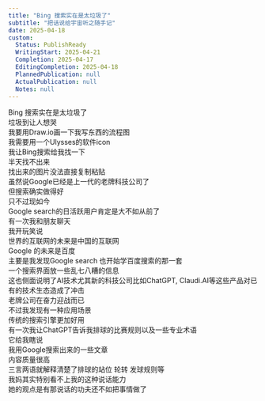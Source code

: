 ```yaml
---    
title: "Bing 搜索实在是太垃圾了"    
subtitle: "把话说给宇宙听之随手记"    
date: 2025-04-18    
custom:    
  Status: PublishReady    
  WritingStart: 2025-04-21    
  Completion: 2025-04-17    
  EditingCompletion: 2025-04-18    
  PlannedPublication: null    
  ActualPublication: null    
  Notes: null    
---      
```

 Bing 搜索实在是太垃圾了      
垃圾到让人想哭        
我要用Draw.io画一下我写东西的流程图      
我需要用一个Ulysses的软件icon      
我让Bing搜索给我找一下      
半天找不出来      
找出来的图片没法直接复制粘贴      
虽然说Google已经是上一代的老牌科技公司了      
但搜索确实做得好        
只不过现如今      
Google search的日活跃用户肯定是大不如从前了      
有一次我和朋友聊天      
我开玩笑说      
世界的互联网的未来是中国的互联网      
Google 的未来是百度      
主要是我发现Google search 也开始学百度搜索的那一套      
一个搜索界面放一些乱七八糟的信息      
这也侧面说明了AI技术尤其新的科技公司比如ChatGPT, Claudi.AI等这些产品对已有的技术生态造成了冲击      
老牌公司在奋力迎战而已        
不过我发现有一种应用场景      
传统的搜索引擎更加好用      
有一次我让ChatGPT告诉我排球的比赛规则以及一些专业术语      
它给我瞎说      
我用Google搜索出来的一些文章      
内容质量很高      
三言两语就解释清楚了排球的站位 轮转 发球规则等        
我妈其实特别看不上我的这种说话能力      
她的观点是有那说话的功夫还不如把事情做了        
    